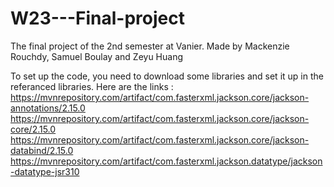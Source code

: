 # W23---Final-project
The final project of the 2nd semester at Vanier. 
Made by Mackenzie Rouchdy, Samuel Boulay and Zeyu Huang

To set up the code, you need to download some libraries and set it up in the referanced libraries. 
Here are the links :
https://mvnrepository.com/artifact/com.fasterxml.jackson.core/jackson-annotations/2.15.0
https://mvnrepository.com/artifact/com.fasterxml.jackson.core/jackson-core/2.15.0
https://mvnrepository.com/artifact/com.fasterxml.jackson.core/jackson-databind/2.15.0
https://mvnrepository.com/artifact/com.fasterxml.jackson.datatype/jackson-datatype-jsr310
